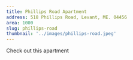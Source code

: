 ```yaml
---
title: Phillips Road Apartment
address: 518 Phillips Road, Levant, ME. 04456
area: 1000
slug: phillips-road
thumbnail: '../images/phillips-road.jpeg'
---
```


Check out this apartment

